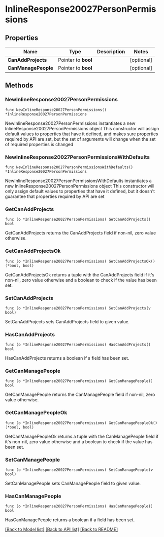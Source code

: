 # InlineResponse20027PersonPermissions

## Properties

Name | Type | Description | Notes
------------ | ------------- | ------------- | -------------
**CanAddProjects** | Pointer to **bool** |  | [optional] 
**CanManagePeople** | Pointer to **bool** |  | [optional] 

## Methods

### NewInlineResponse20027PersonPermissions

`func NewInlineResponse20027PersonPermissions() *InlineResponse20027PersonPermissions`

NewInlineResponse20027PersonPermissions instantiates a new InlineResponse20027PersonPermissions object
This constructor will assign default values to properties that have it defined,
and makes sure properties required by API are set, but the set of arguments
will change when the set of required properties is changed

### NewInlineResponse20027PersonPermissionsWithDefaults

`func NewInlineResponse20027PersonPermissionsWithDefaults() *InlineResponse20027PersonPermissions`

NewInlineResponse20027PersonPermissionsWithDefaults instantiates a new InlineResponse20027PersonPermissions object
This constructor will only assign default values to properties that have it defined,
but it doesn't guarantee that properties required by API are set

### GetCanAddProjects

`func (o *InlineResponse20027PersonPermissions) GetCanAddProjects() bool`

GetCanAddProjects returns the CanAddProjects field if non-nil, zero value otherwise.

### GetCanAddProjectsOk

`func (o *InlineResponse20027PersonPermissions) GetCanAddProjectsOk() (*bool, bool)`

GetCanAddProjectsOk returns a tuple with the CanAddProjects field if it's non-nil, zero value otherwise
and a boolean to check if the value has been set.

### SetCanAddProjects

`func (o *InlineResponse20027PersonPermissions) SetCanAddProjects(v bool)`

SetCanAddProjects sets CanAddProjects field to given value.

### HasCanAddProjects

`func (o *InlineResponse20027PersonPermissions) HasCanAddProjects() bool`

HasCanAddProjects returns a boolean if a field has been set.

### GetCanManagePeople

`func (o *InlineResponse20027PersonPermissions) GetCanManagePeople() bool`

GetCanManagePeople returns the CanManagePeople field if non-nil, zero value otherwise.

### GetCanManagePeopleOk

`func (o *InlineResponse20027PersonPermissions) GetCanManagePeopleOk() (*bool, bool)`

GetCanManagePeopleOk returns a tuple with the CanManagePeople field if it's non-nil, zero value otherwise
and a boolean to check if the value has been set.

### SetCanManagePeople

`func (o *InlineResponse20027PersonPermissions) SetCanManagePeople(v bool)`

SetCanManagePeople sets CanManagePeople field to given value.

### HasCanManagePeople

`func (o *InlineResponse20027PersonPermissions) HasCanManagePeople() bool`

HasCanManagePeople returns a boolean if a field has been set.


[[Back to Model list]](../README.md#documentation-for-models) [[Back to API list]](../README.md#documentation-for-api-endpoints) [[Back to README]](../README.md)


